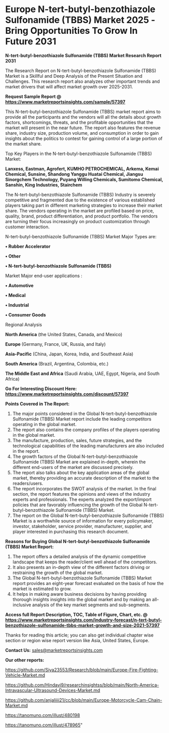 # Europe N-tert-butyl-benzothiazole Sulfonamide (TBBS) Market 2025 -Bring Opportunities To Grow In Future 2031

<strong>N-tert-butyl-benzothiazole Sulfonamide (TBBS) Market Research Report 2031</strong>

The Research Report on N-tert-butyl-benzothiazole Sulfonamide (TBBS) Market is a Skillful and Deep Analysis of the Present Situation and Challenges. This research report also analyzes other important trends and market drivers that will affect market growth over 2025-2031.

<strong>Request Sample Report @ <a href=https://www.marketreportsinsights.com/sample/57397>https://www.marketreportsinsights.com/sample/57397</a></strong>

This N-tert-butyl-benzothiazole Sulfonamide (TBBS) market report aims to provide all the participants and the vendors will all the details about growth factors, shortcomings, threats, and the profitable opportunities that the market will present in the near future. The report also features the revenue share, industry size, production volume, and consumption in order to gain insights about the politics to contest for gaining control of a large portion of the market share.

Top Key Players in the N-tert-butyl-benzothiazole Sulfonamide (TBBS) Market:

<strong>Lanxess, Eastman, Agrofert, KUMHO PETROCHEMICAL, Arkema, Kemai Chemical, Sunsine, Shandong Yanggu Huatai Chemical, Jiangsu Sinorgchem Technology, Puyang Willing Chemicals, Sumitomo Chemical, Sanshin, King Industries, Stairchem</strong>

The N-tert-butyl-benzothiazole Sulfonamide (TBBS) Industry is severely competitive and fragmented due to the existence of various established players taking part in different marketing strategies to increase their market share. The vendors operating in the market are profiled based on price, quality, brand, product differentiation, and product portfolio. The vendors are turning their focus increasingly on product customization through customer interaction.

N-tert-butyl-benzothiazole Sulfonamide (TBBS) Market Major Types are:

<strong>• Rubber Accelerator

• Other

• N-tert-butyl-benzothiazole Sulfonamide (TBBS)</strong>

Market Major end-user applications :

<strong>• Automotive

• Medical

• Industrial

• Consumer Goods</strong>

Regional Analysis

</u><strong><b>North America</b></strong> (the United States, Canada, and Mexico)

<strong><b>Europe </b></strong>(Germany, France, UK, Russia, and Italy)

<strong><b>Asia-Pacific</b></strong> (China, Japan, Korea, India, and Southeast Asia)

<strong><b>South America</b></strong> (Brazil, Argentina, Colombia, etc.)

<strong><b>The Middle East and Africa</b></strong> (Saudi Arabia, UAE, Egypt, Nigeria, and South Africa)

<strong>Go For Interesting Discount Here: <a href=https://www.marketreportsinsights.com/discount/57397>https://www.marketreportsinsights.com/discount/57397</a></strong>

<strong>Points Covered in The Report:</strong>
<ol>
  <li>The major points considered in the Global N-tert-butyl-benzothiazole Sulfonamide (TBBS) Market report include the leading competitors operating in the global market.</li>
  <li>The report also contains the company profiles of the players operating in the global market.</li>
  <li>The manufacture, production, sales, future strategies, and the technological capabilities of the leading manufacturers are also included in the report.</li>
  <li>The growth factors of the Global N-tert-butyl-benzothiazole Sulfonamide (TBBS) Market are explained in-depth, wherein the different end-users of the market are discussed precisely.</li>
  <li>The report also talks about the key application areas of the global market, thereby providing an accurate description of the market to the readers/users.</li>
  <li>The report incorporates the SWOT analysis of the market. In the final section, the report features the opinions and views of the industry experts and professionals. The experts analyzed the export/import policies that are favorably influencing the growth of the Global N-tert-butyl-benzothiazole Sulfonamide (TBBS) Market.</li>
  <li>The report on the Global N-tert-butyl-benzothiazole Sulfonamide (TBBS) Market is a worthwhile source of information for every policymaker, investor, stakeholder, service provider, manufacturer, supplier, and player interested in purchasing this research document.</li>
</ol>
<strong>Reasons for Buying Global N-tert-butyl-benzothiazole Sulfonamide (TBBS) Market Report:</strong>

<ol>
  <li>The report offers a detailed analysis of the dynamic competitive landscape that keeps the reader/client well ahead of the competitors.</li>
  <li>It also presents an in-depth view of the different factors driving or restraining the growth of the global market.</li>
  <li>The Global N-tert-butyl-benzothiazole Sulfonamide (TBBS) Market report provides an eight-year forecast evaluated on the basis of how the market is estimated to grow.</li>
  <li>It helps in making aware business decisions by having providing thorough insights insights into the global market and by making an all-inclusive analysis of the key market segments and sub-segments.</li>
</ol>
<strong>Access full Report Description, TOC, Table of Figure, Chart, etc. @ <a href=https://www.marketreportsinsights.com/industry-forecast/n-tert-butyl-benzothiazole-sulfonamide-tbbs-market-growth-and-size-2021-57397>https://www.marketreportsinsights.com/industry-forecast/n-tert-butyl-benzothiazole-sulfonamide-tbbs-market-growth-and-size-2021-57397</a></strong>


Thanks for reading this article; you can also get individual chapter wise section or region wise report version like Asia, United States, Europe.

<strong>Contact Us:</strong>
sales@marketreportsinsights.com

<strong>Our other reports:</strong>

<a href=https://github.com/Siya23553/Research/blob/main/Europe-Fire-Fighting-Vehicle-Market.md>https://github.com/Siya23553/Research/blob/main/Europe-Fire-Fighting-Vehicle-Market.md</a>

<a href=https://github.com/Hindavi9/researchinsightss/blob/main/North-America-Intravascular-Ultrasound-Devices-Market.md>https://github.com/Hindavi9/researchinsightss/blob/main/North-America-Intravascular-Ultrasound-Devices-Market.md</a>

<a href=https://github.com/anjaliiii21/cc/blob/main/Europe-Motorcycle-Cam-Chain-Market.md>https://github.com/anjaliiii21/cc/blob/main/Europe-Motorcycle-Cam-Chain-Market.md</a>

<a href=https://tanomuno.com/illust/480198>https://tanomuno.com/illust/480198</a>

<a href=https://tanomuno.com/illust/478965>https://tanomuno.com/illust/478965</a>"
